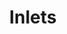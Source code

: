 ---
codehost: https://github.com/inlets/inlets
logohandle: inletsdev
sort: inlets
title: Inlets
twitter: https://x.com/inletsdev
website: https://docs.inlets.dev/
---